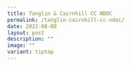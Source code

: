 ```yaml
---
title: Tanglin & Cairnhill CC NDOC
permalink: /tanglin-cairnhill-cc-ndoc/
date: 2022-08-08
layout: post
description: ""
image: ""
variant: tiptap
---
```


